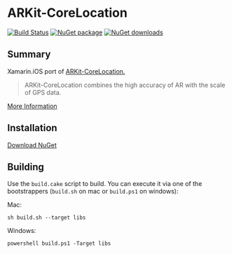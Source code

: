 ARKit-CoreLocation
==========
[![Build Status](https://dev.azure.com/appsourcers/ServSales/_apis/build/status/ARKit-CoreLocation-CI?branchName=master)](https://dev.azure.com/appsourcers/ServSales/_build/latest?definitionId=7&branchName=master)
[![NuGet package](https://img.shields.io/nuget/v/ARKit-CoreLocation.svg)](https://nuget.org/packages/ARKit-CoreLocation)
[![NuGet downloads](https://img.shields.io/nuget/dt/ARKit-CoreLocation.svg)](https://nuget.org/packages/ARKit-CoreLocation)

## Summary

Xamarin.iOS port of [ARKit-CoreLocation.](https://github.com/ProjectDent/ARKit-CoreLocation/)

> ARKit-CoreLocation combines the high accuracy of AR with the scale of GPS data.

[More Information](https://github.com/ProjectDent/ARKit-CoreLocation/)

## Installation

[Download NuGet](https://www.nuget.org/packages/ARKit-CoreLocation/3.0.6-beta)

## Building

Use the `build.cake` script to build. You can execute it via one of the bootstrappers (`build.sh` on mac or `build.ps1` on windows):

Mac:
```
sh build.sh --target libs
```

Windows:
```
powershell build.ps1 -Target libs
```